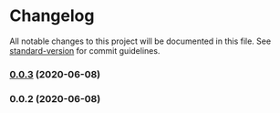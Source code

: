 # Changelog

All notable changes to this project will be documented in this file. See [standard-version](https://github.com/conventional-changelog/standard-version) for commit guidelines.

### [0.0.3](https://github.com/apkoponen/tailwind-baseline/compare/v0.0.2...v0.0.3) (2020-06-08)



### 0.0.2 (2020-06-08)
